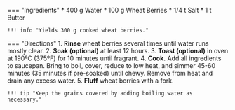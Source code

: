 === "Ingredients"
    * 400 g Water
    * 100 g Wheat Berries
    * 1/4 t Salt
    * 1 t Butter

    !!! info "Yields 300 g cooked wheat berries."

=== "Directions"
    1. **Rinse** wheat berries several times until water runs mostly clear.
    2. **Soak (optional)** at least 12 hours.
    3. **Toast (optional)** in oven at 190ºC (375ºF) for 10 minutes until fragrant.
    4. **Cook.** Add all ingredients to saucepan. Bring to boil, cover, reduce to low heat, and simmer 45-60 minutes (35 minutes if pre-soaked) until chewy. Remove from heat and drain any excess water.
    5. **Fluff** wheat berries with a fork.

    !!! tip "Keep the grains covered by adding boiling water as necessary."

[^bittman]:
    {{ cite.bittman_how_to_cook_everything }}
    "Cooking Grains, the Easy Way."
    451, 477-9.
[^bob]:
    _Bob’s Red Mill Natural Foods._
    ["Cooking Wheat Berries: Step by Step Guide."](https://www.bobsredmill.com/articles/cooking-wheat-berries)
    3 April 2019.
